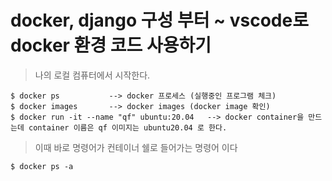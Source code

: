 # docker, django 구성 부터 ~ vscode로 docker 환경 코드 사용하기 

> 나의 로컬 컴퓨터에서 시작한다.

```
$ docker ps           --> docker 프로세스 (실행중인 프로그램 체크)
$ docker images       --> docker images (docker image 확인)
$ docker run -it --name "qf" ubuntu:20.04   --> docker container을 만드는데 container 이름은 qf 이미지는 ubuntu20.04 로 한다.
```
> 이때 바로 명령어가 컨테이너 쉘로 들어가는 명령어 이다
```
$ docker ps -a
```
